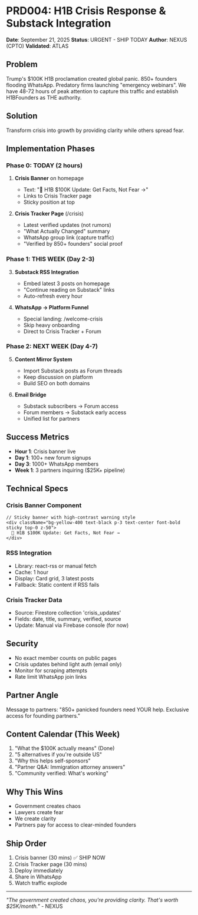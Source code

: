 # PRD004: H1B Crisis Response & Substack Integration
**Date**: September 21, 2025
**Status**: URGENT - SHIP TODAY
**Author**: NEXUS (CPTO)
**Validated**: ATLAS

## Problem
Trump's $100K H1B proclamation created global panic. 850+ founders flooding WhatsApp. Predatory firms launching "emergency webinars". We have 48-72 hours of peak attention to capture this traffic and establish H1BFounders as THE authority.

## Solution
Transform crisis into growth by providing clarity while others spread fear.

## Implementation Phases

### Phase 0: TODAY (2 hours)
1. **Crisis Banner** on homepage
   - Text: "📢 H1B $100K Update: Get Facts, Not Fear →"
   - Links to Crisis Tracker page
   - Sticky position at top

2. **Crisis Tracker Page** (/crisis)
   - Latest verified updates (not rumors)
   - "What Actually Changed" summary
   - WhatsApp group link (capture traffic)
   - "Verified by 850+ founders" social proof

### Phase 1: THIS WEEK (Day 2-3)
3. **Substack RSS Integration**
   - Embed latest 3 posts on homepage
   - "Continue reading on Substack" links
   - Auto-refresh every hour

4. **WhatsApp → Platform Funnel**
   - Special landing: /welcome-crisis
   - Skip heavy onboarding
   - Direct to Crisis Tracker + Forum

### Phase 2: NEXT WEEK (Day 4-7)
5. **Content Mirror System**
   - Import Substack posts as Forum threads
   - Keep discussion on platform
   - Build SEO on both domains

6. **Email Bridge**
   - Substack subscribers → Forum access
   - Forum members → Substack early access
   - Unified list for partners

## Success Metrics
- **Hour 1**: Crisis banner live
- **Day 1**: 100+ new forum signups
- **Day 3**: 1000+ WhatsApp members
- **Week 1**: 3 partners inquiring ($25K+ pipeline)

## Technical Specs

### Crisis Banner Component
```tsx
// Sticky banner with high-contrast warning style
<div className="bg-yellow-400 text-black p-3 text-center font-bold sticky top-0 z-50">
  📢 H1B $100K Update: Get Facts, Not Fear →
</div>
```

### RSS Integration
- Library: react-rss or manual fetch
- Cache: 1 hour
- Display: Card grid, 3 latest posts
- Fallback: Static content if RSS fails

### Crisis Tracker Data
- Source: Firestore collection 'crisis_updates'
- Fields: date, title, summary, verified, source
- Update: Manual via Firebase console (for now)

## Security
- No exact member counts on public pages
- Crisis updates behind light auth (email only)
- Monitor for scraping attempts
- Rate limit WhatsApp join links

## Partner Angle
Message to partners: "850+ panicked founders need YOUR help. Exclusive access for founding partners."

## Content Calendar (This Week)
1. "What the $100K actually means" (Done)
2. "5 alternatives if you're outside US"
3. "Why this helps self-sponsors"
4. "Partner Q&A: Immigration attorney answers"
5. "Community verified: What's working"

## Why This Wins
- Government creates chaos
- Lawyers create fear
- We create clarity
- Partners pay for access to clear-minded founders

## Ship Order
1. Crisis banner (30 mins) ✅ SHIP NOW
2. Crisis Tracker page (30 mins)
3. Deploy immediately
4. Share in WhatsApp
5. Watch traffic explode

---
*"The government created chaos, you're providing clarity. That's worth $25K/month."* - NEXUS